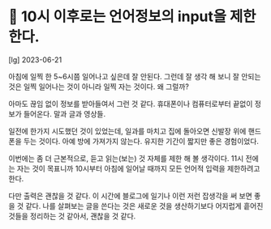 # 󰏢 10시 이후로는 언어정보의 input을 제한한다.

[lg] 2023-06-21



아침에 일찍 한 5~6시쯤 일어나고 싶은데 잘 안된다. 그런데 잘 생각 해 보니 잘 안되는 것은 일찍 일어나는 것이 아니라 일찍 자는 것이다. 왜 그럴까?

아마도 끊임 없이 정보를 받아들여서 그런 것 같다. 휴대폰이나 컴퓨터로부터 끝없이 정보가 들어온다. 말과 글과 영상들.

일전에 한가지 시도했던 것이 있었는데, 일과를 마치고 집에 돌아오면 신발장 위에 핸드폰을 두는 것이다. 아예 방에 가져가지 않는다. 유지한 기간이 짧지만 좋은 경험이었다.

이번에는 좀 더 근본적으로, 듣고 읽는(보는) 것 자체를 제한 해 볼 생각이다. 11시 전에는 자는 것이 목표니까 10시부터 아침에 일어날 때까지 모든 언어적 입력을 제한하려고 한다.

다만 출력은 괜찮을 것 같다. 이 시간에 블로그에 일기나 이런 저런 잡생각을 써 보면 좋을 것 같다. 나를 살펴보는 글을 쓴다는 것은 새로운 것을 생산하기보다 어지럽게 흩어진 것들을 정리하는 것 같아서, 괜찮을 것 같다.

